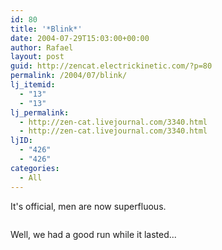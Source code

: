 ```yaml
---
id: 80
title: '*Blink*'
date: 2004-07-29T15:03:00+00:00
author: Rafael
layout: post
guid: http://zencat.electrickinetic.com/?p=80
permalink: /2004/07/blink/
lj_itemid:
  - "13"
  - "13"
lj_permalink:
  - http://zen-cat.livejournal.com/3340.html
  - http://zen-cat.livejournal.com/3340.html
ljID:
  - "426"
  - "426"
categories:
  - All
---
```

It's official, men are now superfluous.<!--more-->

<img src="http://img.photobucket.com/albums/v384/zen_cat/Manpillow.bmp" alt="" />

Well, we had a good run while it lasted...